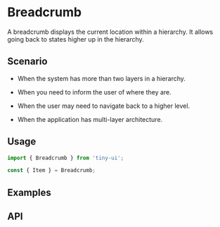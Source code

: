 # Breadcrumb

A breadcrumb displays the current location within a hierarchy. It allows going back to states higher up in the hierarchy.

## Scenario

- When the system has more than two layers in a hierarchy.

- When you need to inform the user of where they are.

- When the user may need to navigate back to a higher level.

- When the application has multi-layer architecture.

## Usage

```js
import { Breadcrumb } from 'tiny-ui';

const { Item } = Breadcrumb;
```

## Examples

<!--{demo}-->

## API


